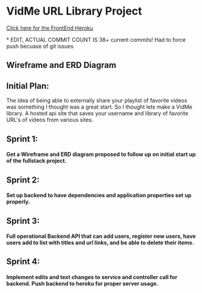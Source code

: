 <h1>VidMe URL Library Project</h1>
<a href= "https://vid-me-app.herokuapp.com/"> Click here for the FrontEnd Heroku</a>
<p>* EDIT, ACTUAL COMMIT COUNT IS 38+ current commits! Had to force push becuase of git issues</p>

<h2>Wireframe and ERD Diagram</h2>

<h2>Initial Plan:</h2>
<p>The idea of being able to externally share your playlist of favorite videos was something I thought was a great start.
So I thought lets make a VidMe library. A hosted api site that saves your username and library of favorite URL's of videos from various sites.</p>

<h2>Sprint 1:</h2>
<h4>Get a Wireframe and ERD diagram proposed to follow up on initial start up of the fullstack project.</h4>

<h2>Sprint 2:</h2>
<h4>Set up backend to have dependencies and application properties set up properly.</h4>

<h2>Sprint 3:</h2>
<h4>Full operational Backend API that can add users, register new users, have users add to list with titles and url links, and be able to delete their items.</h4>

<h2>Sprint 4:</h2>
<h4>Implement edits and text changes to service and controller call for backend. Push backend to heroku for proper server usage.</h4>
